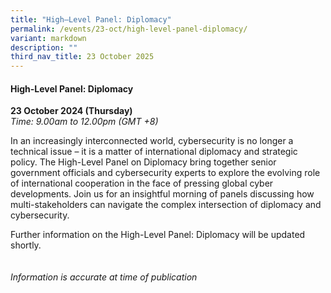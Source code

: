 ```yaml
---
title: "High–Level Panel: Diplomacy"
permalink: /events/23-oct/high-level-panel-diplomacy/
variant: markdown
description: ""
third_nav_title: 23 October 2025
---
```

#### **High-Level Panel: Diplomacy**

**23 October 2024 (Thursday)**  
*Time: 9.00am to 12.00pm (GMT +8)*

In an increasingly interconnected world, cybersecurity is no longer a technical issue – it is a matter of international diplomacy and strategic policy. The High-Level Panel on Diplomacy bring together senior government officials and cybersecurity experts to explore the evolving role of international cooperation in the face of pressing global cyber developments. Join us for an insightful morning of panels discussing how multi-stakeholders can navigate the complex intersection of diplomacy and cybersecurity. 

Further information on the High-Level Panel: Diplomacy will be updated shortly.
<br><br><br>
*Information is accurate at time of publication*
